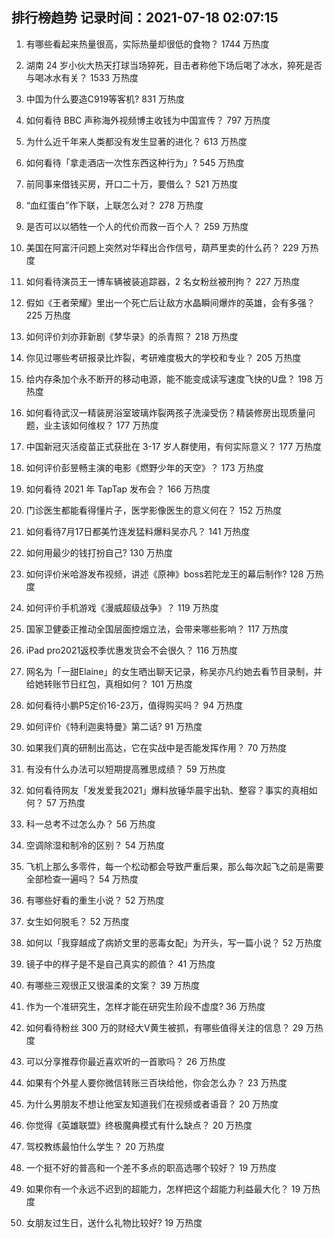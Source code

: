 
## 排行榜趋势 记录时间：2021-07-18 02:07:15
  
  1. 有哪些看起来热量很高，实际热量却很低的食物？ 1744 万热度
    
  2. 湖南 24 岁小伙大热天打球当场猝死，目击者称他下场后喝了冰水，猝死是否与喝冰水有关？ 1533 万热度
    
  3. 中国为什么要造C919等客机? 831 万热度
    
  4. 如何看待 BBC 声称海外视频博主收钱为中国宣传？ 797 万热度
    
  5. 为什么近千年来人类都没有发生显著的进化？ 613 万热度
    
  6. 如何看待「拿走酒店一次性东西这种行为」? 545 万热度
    
  7. 前同事来借钱买房，开口二十万，要借么？ 521 万热度
    
  8. “血红蛋白”作下联，上联怎么对？ 278 万热度
    
  9. 是否可以以牺牲一个人的代价而救一百个人？ 259 万热度
    
  10. 美国在阿富汗问题上突然对华释出合作信号，葫芦里卖的什么药？ 229 万热度
    
  11. 如何看待演员王一博车辆被装追踪器，2 名女粉丝被刑拘？ 227 万热度
    
  12. 假如《王者荣耀》里出一个死亡后让敌方水晶瞬间爆炸的英雄，会有多强？ 225 万热度
    
  13. 如何评价刘亦菲新剧《梦华录》的杀青照？ 218 万热度
    
  14. 你见过哪些考研报录比炸裂，考研难度极大的学校和专业？ 205 万热度
    
  15. 给内存条加个永不断开的移动电源，能不能变成读写速度飞快的U盘？ 198 万热度
    
  16. 如何看待武汉一精装房浴室玻璃炸裂两孩子洗澡受伤？精装修房出现质量问题，业主该如何维权？ 177 万热度
    
  17. 中国新冠灭活疫苗正式获批在 3-17 岁人群使用，有何实际意义？ 177 万热度
    
  18. 如何评价彭昱畅主演的电影《燃野少年的天空》？ 173 万热度
    
  19. 如何看待 2021 年 TapTap 发布会？ 166 万热度
    
  20. 门诊医生都能看得懂片子，医学影像医生的意义何在？ 152 万热度
    
  21. 如何看待7月17日都美竹连发猛料爆料吴亦凡？ 141 万热度
    
  22. 如何用最少的钱打扮自己? 130 万热度
    
  23. 如何评价米哈游发布视频，讲述《原神》boss若陀龙王的幕后制作? 128 万热度
    
  24. 如何评价手机游戏《漫威超级战争》？ 119 万热度
    
  25. 国家卫健委正推动全国层面控烟立法，会带来哪些影响？ 117 万热度
    
  26. iPad pro2021返校季优惠发货会不会很久？ 116 万热度
    
  27. 网名为「一甜Elaine」的女生晒出聊天记录，称吴亦凡约她去看节目录制，并给她转账节日红包，真相如何？ 101 万热度
    
  28. 如何看待小鹏P5定价16-23万，值得购买吗？ 94 万热度
    
  29. 如何评价《特利迦奥特曼》第二话? 91 万热度
    
  30. 如果我们真的研制出高达，它在实战中是否能发挥作用？ 70 万热度
    
  31. 有没有什么办法可以短期提高雅思成绩？ 59 万热度
    
  32. 如何看待网友「发发爱我2021」爆料放锤华晨宇出轨、整容？事实的真相如何？ 57 万热度
    
  33. 科一总考不过怎么办？ 56 万热度
    
  34. 空调除湿和制冷的区别？ 54 万热度
    
  35. 飞机上那么多零件，每一个松动都会导致严重后果，那么每次起飞之前是需要全部检查一遍吗？ 54 万热度
    
  36. 有哪些好看的重生小说？ 52 万热度
    
  37. 女生如何脱毛？ 52 万热度
    
  38. 如何以「我穿越成了病娇文里的恶毒女配」为开头，写一篇小说？ 52 万热度
    
  39. 镜子中的样子是不是自己真实的颜值？ 41 万热度
    
  40. 有哪些三观很正又很温柔的文案？ 39 万热度
    
  41. 作为一个准研究生，怎样才能在研究生阶段不虚度? 36 万热度
    
  42. 如何看待粉丝 300 万的财经大V黄生被抓，有哪些值得关注的信息？ 29 万热度
    
  43. 可以分享推荐你最近喜欢听的一首歌吗？ 26 万热度
    
  44. 如果有个外星人要你微信转账三百块给他，你会怎么办？ 23 万热度
    
  45. 为什么男朋友不想让他室友知道我们在视频或者语音？ 20 万热度
    
  46. 你觉得《英雄联盟》终极魔典模式有什么缺点？ 20 万热度
    
  47. 驾校教练最怕什么学生？ 20 万热度
    
  48. 一个挺不好的普高和一个差不多点的职高选哪个较好？ 19 万热度
    
  49. 如果你有一个永远不迟到的超能力，怎样把这个超能力利益最大化？ 19 万热度
    
  50. 女朋友过生日，送什么礼物比较好? 19 万热度
    